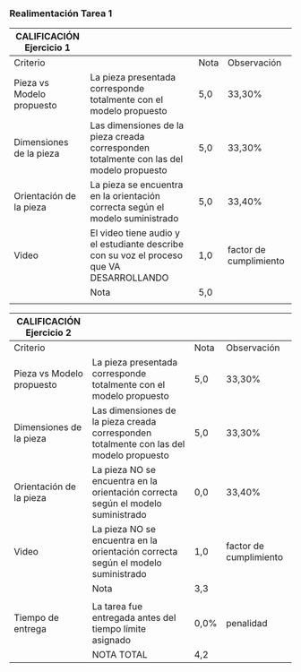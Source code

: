 <!--

author:   Oscar Campo
email:    oicampo@uao.edu.co
version:  0.0.1
language: sp
narrator: Spanish Latin American Female

logo:     

comment:  En este documento se da la realimentación de la tarea 1 del curso

script:   


-->

### Realimentación Tarea 1

| CALIFICACIÓN Ejercicio 1  |                                                                                          |      |                        |
| ------------------------- | ---------------------------------------------------------------------------------------- | ---- | ---------------------- |
| Criterio                  |                                                                                          | Nota | Observación            |
| Pieza vs Modelo propuesto | La pieza presentada corresponde totalmente con el modelo propuesto                       | 5,0  | 33,30%                 |
| Dimensiones de la pieza   | Las dimensiones de la pieza creada corresponden totalmente con las del modelo propuesto  | 5,0  | 33,30%                 |
| Orientación de la pieza   | La pieza se encuentra en la orientación correcta según el modelo suministrado            | 5,0  | 33,40%                 |
| Video                     | El video tiene audio y el estudiante describe con su voz el proceso que VA DESARROLLANDO | 1,0  | factor de cumplimiento |
|                           | Nota                                                                                     | 5,0  |                        |
|                           |                                                                                          |      |                        |

| CALIFICACIÓN Ejercicio 2  |                                                                                         |      |                        |
| ------------------------- | --------------------------------------------------------------------------------------- | ---- | ---------------------- |
| Criterio                  |                                                                                         | Nota | Observación            |
| Pieza vs Modelo propuesto | La pieza presentada corresponde totalmente con el modelo propuesto                      | 5,0  | 33,30%                 |
| Dimensiones de la pieza   | Las dimensiones de la pieza creada corresponden totalmente con las del modelo propuesto | 5,0  | 33,30%                 |
| Orientación de la pieza   | La pieza NO se encuentra en la orientación correcta según el modelo suministrado        | 0,0  | 33,40%                 |
| Video                     | La pieza NO se encuentra en la orientación correcta según el modelo suministrado        | 1,0  | factor de cumplimiento |
|                           | Nota                                                                                    | 3,3  |                        |
|                           |                                                                                         |      |                        |
| Tiempo de entrega         | La tarea fue entregada antes del tiempo límite asignado                                 | 0,0% | penalidad              |
|                           | NOTA TOTAL                                                                              | 4,2  |                        |

